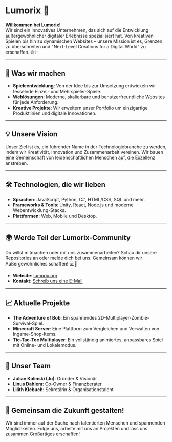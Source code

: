 # Lumorix 🚀

**Willkommen bei Lumorix!**  
Wir sind ein innovatives Unternehmen, das sich auf die Entwicklung außergewöhnlicher digitaler Erlebnisse spezialisiert hat. Von kreativen Spielen bis hin zu dynamischen Websites – unsere Mission ist es, Grenzen zu überschreiten und "Next-Level Creations for a Digital World" zu erschaffen. 🌐✨

---

## 🌟 Was wir machen
- **Spieleentwicklung**: Von der Idee bis zur Umsetzung entwickeln wir fesselnde Einzel- und Mehrspieler-Spiele.  
- **Weblösungen**: Moderne, skalierbare und benutzerfreundliche Websites für jede Anforderung.  
- **Kreative Projekte**: Wir erweitern unser Portfolio um einzigartige Produktlinien und digitale Innovationen.  

---

## 💡 Unsere Vision
Unser Ziel ist es, ein führender Name in der Technologiebranche zu werden, indem wir Kreativität, Innovation und Zusammenarbeit vereinen. Wir bauen eine Gemeinschaft von leidenschaftlichen Menschen auf, die Exzellenz anstreben.  

---

## 🛠️ Technologien, die wir lieben
- **Sprachen**: JavaScript, Python, C#, HTML/CSS, SQL und mehr.  
- **Frameworks & Tools**: Unity, React, Node.js und moderne Webentwicklung-Stacks.  
- **Plattformen**: Web, Mobile und Desktop.  

---

## 🌍 Werde Teil der Lumorix-Community
Du willst mitmachen oder mit uns zusammenarbeiten? Schau dir unsere Repositories an oder melde dich bei uns. Gemeinsam können wir Außergewöhnliches schaffen! 💻🤝  

- **Website**: [lumorix.org](https://lumorix.org)  
- **Kontakt**: [Schreib uns eine E-Mail](mailto:info@lumorix.org)  

---

## 📈 Aktuelle Projekte
- **The Adventure of Bob**: Ein spannendes 2D-Multiplayer-Zombie-Survival-Spiel.  
- **Minecraft Server**: Eine Plattform zum Vergleichen und Verwalten von Ingame-Shop-Items.  
- **Tic-Tac-Toe Multiplayer**: Ein vollständig animiertes, anpassbares Spiel mit Online- und Lokalemodus.  

---

## 💪 Unser Team
- **Julian Kalinski (Ju)**: Gründer & Visionär  
- **Linus Dahlem**: Co-Owner & Finanzberater  
- **Lilith Klebuch**: Sekretärin & Organisationstalent  

---

## 🌟 Gemeinsam die Zukunft gestalten!
Wir sind immer auf der Suche nach talentierten Menschen und spannenden Möglichkeiten. Folge uns, arbeite mit uns an Projekten und lass uns zusammen Großartiges erschaffen!  
